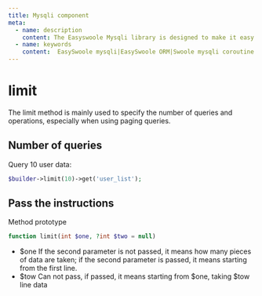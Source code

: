 ```yaml
---
title: Mysqli component
meta:
  - name: description
    content: The Easyswoole Mysqli library is designed to make it easy for users to make a database call in an object-oriented form. And provide basic support for advanced usage such as Orm components.
  - name: keywords
    content:  EasySwoole mysqli|EasySwoole ORM|Swoole mysqli coroutine client|swoole ORM
---
```

# limit

The limit method is mainly used to specify the number of queries and operations, especially when using paging queries.

## Number of queries

Query 10 user data:

```php
$builder->limit(10)->get('user_list');
```

## Pass the instructions

Method prototype
```php
function limit(int $one, ?int $two = null)
```

- $one If the second parameter is not passed, it means how many pieces of data are taken; if the second parameter is passed, it means starting from the first line.
- $tow Can not pass, if passed, it means starting from $one, taking $tow line data